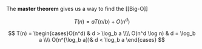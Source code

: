 The **master theorem** gives us a way to find the [[Big-O]]

$$
T(n) = aT(n/b) + O\left(n^d\right)
$$

$$
T(n) = \begin{cases}O(n^d) & d > \log_b a \\\\ O(n^d \log n) & d = \log_b a \\\\ O(n^{\log_b a})& d < \log_b a \end{cases}
$$
